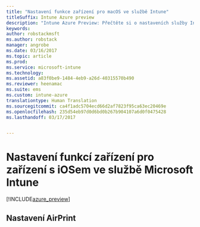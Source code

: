 ```yaml
---
title: "Nastavení funkce zařízení pro macOS ve službě Intune"
titleSuffix: Intune Azure preview
description: "Intune Azure Preview: Přečtěte si o nastaveních služby Intune, pomocí kterých můžete řídit funkce zařízení na zařízeních s macOS."
keywords: 
author: robstackmsft
ms.author: robstack
manager: angrobe
ms.date: 03/16/2017
ms.topic: article
ms.prod: 
ms.service: microsoft-intune
ms.technology: 
ms.assetid: a83f0be9-1484-4eb9-a26d-40315570b490
ms.reviewer: heenamac
ms.suite: ems
ms.custom: intune-azure
translationtype: Human Translation
ms.sourcegitcommit: ca4f1adc5704ecd66d2af7823f95ca63ec20469e
ms.openlocfilehash: 235d54eb97d0d6bd0b267b904107a6d0f0475428
ms.lasthandoff: 03/17/2017


---
```


# <a name="macos-device-feature-settings-in-microsoft-intune"></a>Nastavení funkcí zařízení pro zařízení s iOSem ve službě Microsoft Intune

[!INCLUDE[azure_preview](../includes/azure_preview.md)]

## <a name="airprint-settings"></a>Nastavení AirPrint
